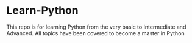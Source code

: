 # Learn-Python

This repo is for learning Python from the very basic to Intermediate and Advanced.
All topics have been covered to become a master in Python
